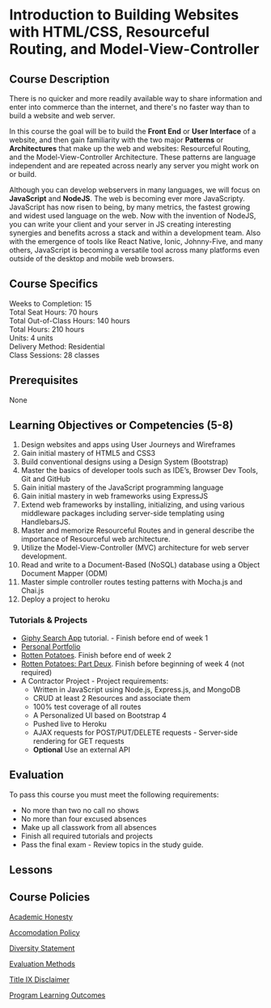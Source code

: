 # Introduction to Building Websites with HTML/CSS, Resourceful Routing, and Model-View-Controller

## Course Description

There is no quicker and more readily available way to share information and enter into commerce than the internet, and there's no faster way than to build a website and web server.

In this course the goal will be to build the **Front End** or **User Interface** of a website, and then gain familiarity with the two major **Patterns** or **Architectures** that make up the web and websites: Resourceful Routing, and the Model-View-Controller Architecture. These patterns are language independent and are repeated across nearly any server you might work on or build.

Although you can develop webservers in many languages, we will focus on **JavaScript** and **NodeJS**. The web is becoming ever more JavaScripty. JavaScript has now risen to being, by many metrics, the fastest growing and widest used language on the web. Now with the invention of NodeJS, you can write your client and your server in JS creating interesting synergies and benefits across a stack and within a development team. Also with the emergence of tools like React Native, Ionic, Johnny-Five, and many others, JavaScript is becoming a versatile tool across many platforms even outside of the desktop and mobile web browsers.

## Course Specifics

Weeks to Completion:  15 <br>
Total Seat Hours:  70 hours <br>
Total Out-of-Class Hours: 140 hours <br>
Total Hours: 210 hours <br>
Units:  4 units <br>
Delivery Method:  Residential <br>
Class Sessions:  28 classes

## Prerequisites

None

## Learning Objectives or Competencies (5-8)

1. Design websites and apps using User Journeys and Wireframes
1. Gain initial mastery of HTML5 and CSS3
1. Build conventional designs using a Design System (Bootstrap)
1. Master the basics of developer tools such as IDE’s, Browser Dev Tools, Git and GitHub
1. Gain initial mastery of the JavaScript programming language
1. Gain initial mastery in web frameworks using ExpressJS
1. Extend web frameworks by installing, initializing, and using various middleware packages including server-side templating using HandlebarsJS.
1. Master and memorize Resourceful Routes and in general describe the importance of Resourceful web architecture.
1. Utilize the Model-View-Controller (MVC) architecture for web server development.
1. Read and write to a Document-Based (NoSQL) database using a Object Document Mapper (ODM)
1. Master simple controller routes testing patterns with Mocha.js and Chai.js
1. Deploy a project to heroku

### Tutorials & Projects

- [Giphy Search App](https://www.makeschool.com/academy/track/giphy-search-app-with-node-js) tutorial. - Finish before end of week 1
- [Personal Portfolio]()
- [Rotten Potatoes](https://www.makeschool.com/academy/track/rotten-potatoes---movie-reviews-with-express-js). Finish before end of week 2
- [Rotten Potatoes: Part Deux](https://www.makeschool.com/academy/track/rotten-potatoes---movie-reviews-with-express-js-rge). Finish before beginning of week 4 (not required)
- A Contractor Project - Project requirements:
    - Written in JavaScript using Node.js, Express.js, and MongoDB
    - CRUD at least 2 Resources and associate them
    - 100% test coverage of all routes
    - A Personalized UI based on Bootstrap 4
    - Pushed live to Heroku
    - AJAX requests for POST/PUT/DELETE requests - Server-side rendering for GET requests
    - **Optional** Use an external API

## Evaluation

To pass this course you must meet the following requirements:

- No more than two no call no shows
- No more than four excused absences
- Make up all classwork from all absences
- Finish all required tutorials and projects
- Pass the final exam - Review topics in the study guide.


## Lessons



## Course Policies

[Academic Honesty](https://github.com/Product-College-Courses/Common-Syllabus-Sections/blob/master/Academic-Honesty-and-Plagiarism.md)

[Accomodation Policy](https://github.com/Product-College-Courses/Common-Syllabus-Sections/blob/master/Accommodation-Policy.md)

[Diversity Statement](https://github.com/Product-College-Courses/Common-Syllabus-Sections/blob/master/Diversity-Statement.md)

[Evaluation Methods](https://github.com/Product-College-Courses/Common-Syllabus-Sections/blob/master/Evaluation-Methods.md)

[Title IX Disclaimer](https://github.com/Product-College-Courses/Common-Syllabus-Sections/blob/master/Evaluations-Title-X-Disclaimer.md)

[Program Learning Outcomes](https://github.com/Product-College-Courses/Common-Syllabus-Sections/blob/master/Program-Learning-Outcomes.md)
